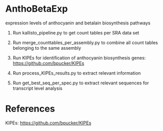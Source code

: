 # AnthoBetaExp

expression levels of anthocyanin and betalain biosynthesis pathways


1) Run kallisto_pipeline.py to get count tables per SRA data set

2) Run merge_counttables_per_assembly.py to combine all count tables belonging to the same assembly


1) Run KIPEs for identification of anthocyanin biosynthesis genes: https://github.com/bpucker/KIPEs

2) Run process_KIPEs_results.py to extract relevant information

3) Run get_best_seq_per_spec.py to extract relevant sequences for transcript level analysis


# References

KIPEs: https://github.com/bpucker/KIPEs
